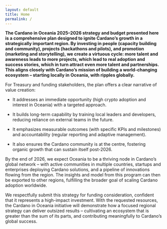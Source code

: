 ```yaml
---
layout: default
title: Home
permalink: /
---
```

**The Cardano in Oceania 2025–2026 strategy and budget presented here is a comprehensive plan designed to ignite Cardano’s growth in a strategically important region. By investing in people (capacity building and community), projects (hackathons and pilots), and promotion (marketing and storytelling), we create a virtuous cycle: more talent and awareness leads to more projects, which lead to real adoption and success stories, which in turn attract even more talent and partnerships. This aligns closely with Cardano’s mission of building a world-changing ecosystem – starting locally in Oceania, with ripples globally.**

For Treasury and funding stakeholders, the plan offers a clear narrative of value creation:

- It addresses an immediate opportunity (high crypto adoption and interest in Oceania) with a targeted approach.

- It builds long-term capability by training local leaders and developers, reducing reliance on external teams in the future.

- It emphasizes measurable outcomes (with specific KPIs and milestones) and accountability (regular reporting and adaptive management).

- It also ensures the Cardano community is at the centre, fostering organic growth that can sustain itself post-2026.

By the end of 2026, we expect Oceania to be a thriving node in Cardano’s global network – with active communities in multiple countries, startups and enterprises deploying Cardano solutions, and a pipeline of innovations flowing from the region. The insights and model from this program can then be exported to other regions, fulfilling the broader goal of scaling Cardano adoption worldwide.

We respectfully submit this strategy for funding consideration, confident that it represents a high-impact investment. With the requested resources, the Cardano in Oceania initiative will demonstrate how a focused regional strategy can deliver outsized results – cultivating an ecosystem that is greater than the sum of its parts, and contributing meaningfully to Cardano’s global success.